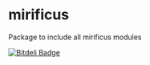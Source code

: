 mirificus
=========

Package to include all mirificus modules


[![Bitdeli Badge](https://d2weczhvl823v0.cloudfront.net/SensibleUX/mirificus/trend.png)](https://bitdeli.com/free "Bitdeli Badge")


